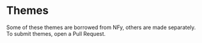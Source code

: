# Themes

Some of these themes are borrowed from NFy, others are made separately. To submit themes, open a Pull Request.